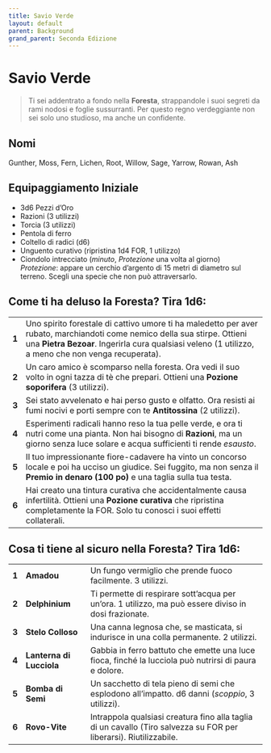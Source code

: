 ```yaml
---
title: Savio Verde
layout: default
parent: Background
grand_parent: Seconda Edizione
---
```


# Savio Verde

> Ti sei addentrato a fondo nella **Foresta**, strappandole i suoi segreti da rami nodosi e foglie sussurranti. Per questo regno verdeggiante non sei solo uno studioso, ma anche un confidente.

## Nomi

Gunther, Moss, Fern, Lichen, Root, Willow, Sage, Yarrow, Rowan, Ash

## Equipaggiamento Iniziale

- 3d6 Pezzi d’Oro  
- Razioni (3 utilizzi)  
- Torcia (3 utilizzi)  
- Pentola di ferro  
- Coltello di radici (d6)  
- Unguento curativo (ripristina 1d4 FOR, 1 utilizzo)  
- Ciondolo intrecciato (_minuto_, _Protezione_ una volta al giorno)  
_Protezione_: appare un cerchio d’argento di 15 metri di diametro sul terreno. Scegli una specie che non può attraversarlo.

## Come ti ha deluso la Foresta? Tira 1d6:

|       |                                                                                                                                                                                                                                  |
| ----- | -------------------------------------------------------------------------------------------------------------------------------------------------------------------------------------------------------------------------------- |
| **1** | Uno spirito forestale di cattivo umore ti ha maledetto per aver rubato, marchiandoti come nemico della sua stirpe. Ottieni una **Pietra Bezoar**. Ingerirla cura qualsiasi veleno (1 utilizzo, a meno che non venga recuperata). |
| **2** | Un caro amico è scomparso nella foresta. Ora vedi il suo volto in ogni tazza di tè che prepari. Ottieni una **Pozione soporifera** (3 utilizzi).                                                                                 |
| **3** | Sei stato avvelenato e hai perso gusto e olfatto. Ora resisti ai fumi nocivi e porti sempre con te **Antitossina** (2 utilizzi).                                                                                                 |
| **4** | Esperimenti radicali hanno reso la tua pelle verde, e ora ti nutri come una pianta. Non hai bisogno di **Razioni**, ma un giorno senza luce solare e acqua sufficienti ti rende _esausto_.                                       |
| **5** | Il tuo impressionante fiore-cadavere ha vinto un concorso locale e poi ha ucciso un giudice. Sei fuggito, ma non senza il **Premio in denaro (100 po)** e una taglia sulla tua testa.                                            |
| **6** | Hai creato una tintura curativa che accidentalmente causa infertilità. Ottieni una **Pozione curativa** che ripristina completamente la FOR. Solo tu conosci i suoi effetti collaterali.                                         |

## Cosa ti tiene al sicuro nella Foresta? Tira 1d6:

|       |                          |                                                                                                                    |
| ----- | ------------------------ | ------------------------------------------------------------------------------------------------------------------ |
| **1** | **Amadou**               | Un fungo vermiglio che prende fuoco facilmente. 3 utilizzi.                                                        |
| **2** | **Delphinium**           | Ti permette di respirare sott’acqua per un’ora. 1 utilizzo, ma può essere diviso in dosi frazionate.               |
| **3** | **Stelo Colloso**        | Una canna legnosa che, se masticata, si indurisce in una colla permanente. 2 utilizzi.                             |
| **4** | **Lanterna di Lucciola** | Gabbia in ferro battuto che emette una luce fioca, finché la lucciola può nutrirsi di paura e dolore.              |
| **5** | **Bomba di Semi**        | Un sacchetto di tela pieno di semi che esplodono all’impatto. d6 danni (_scoppio_, 3 utilizzi).                    |
| **6** | **Rovo-Vite**            | Intrappola qualsiasi creatura fino alla taglia di un cavallo (Tiro salvezza su FOR per liberarsi). Riutilizzabile. |

